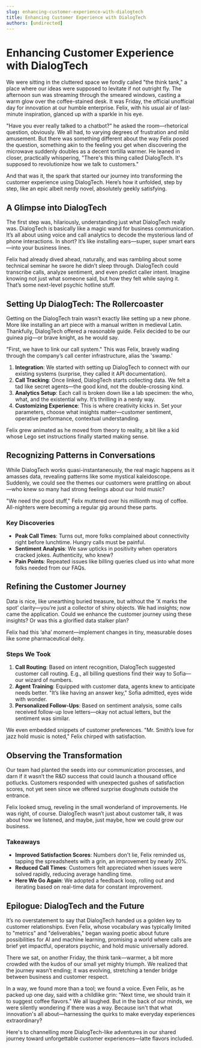 ```yaml
---
slug: enhancing-customer-experience-with-dialogtech
title: Enhancing Customer Experience with DialogTech
authors: [undirected]
---
```



# Enhancing Customer Experience with DialogTech

We were sitting in the cluttered space we fondly called "the think tank," a place where our ideas were supposed to levitate if not outright fly. The afternoon sun was streaming through the smeared windows, casting a warm glow over the coffee-stained desk. It was Friday, the official unofficial day for innovation at our humble enterprise. Felix, with his usual air of last-minute inspiration, glanced up with a sparkle in his eye. 

"Have you ever really talked to a chatbot?" he asked the room—rhetorical question, obviously. We all had, to varying degrees of frustration and mild amusement. But there was something different about the way Felix posed the question, something akin to the feeling you get when discovering the microwave suddenly doubles as a decent tortilla warmer. He leaned in closer, practically whispering, "There's this thing called DialogTech. It's supposed to revolutionize how we talk to customers."

And that was it, the spark that started our journey into transforming the customer experience using DialogTech. Here’s how it unfolded, step by step, like an epic albeit nerdy novel, absolutely geekly satisfying.

## A Glimpse into DialogTech

The first step was, hilariously, understanding just what DialogTech really was. DialogTech is basically like a magic wand for business communication. It’s all about using voice and call analytics to decode the mysterious land of phone interactions. In short? It’s like installing ears—super, super smart ears—into your business lines.

Felix had already dived ahead, naturally, and was rambling about some technical seminar he swore he didn’t sleep through. DialogTech could transcribe calls, analyze sentiment, and even predict caller intent. Imagine knowing not just what someone said, but how they felt while saying it. That’s some next-level psychic hotline stuff.

## Setting Up DialogTech: The Rollercoaster

Getting on the DialogTech train wasn’t exactly like setting up a new phone. More like installing an art piece with a manual written in medieval Latin. Thankfully, DialogTech offered a reasonable guide. Felix decided to be our guinea pig—or brave knight, as he would say.

"First, we have to link our call system." This was Felix, bravely wading through the company’s call center infrastructure, alias the 'swamp.' 

1. **Integration**: We started with setting up DialogTech to connect with our existing systems (surprise, they called it API documentation).
2. **Call Tracking**: Once linked, DialogTech starts collecting data. We felt a tad like secret agents—the good kind, not the double-crossing kind.
3. **Analytics Setup**: Each call is broken down like a lab specimen: the who, what, and the existential why. It’s thrilling in a nerdy way.
4. **Customizing Experience**: This is where creativity kicks in. Set your parameters, choose what insights matter—customer sentiment, operative performance, contextual understanding. 

Felix grew animated as he moved from theory to reality, a bit like a kid whose Lego set instructions finally started making sense.

## Recognizing Patterns in Conversations

While DialogTech works quasi-instantaneously, the real magic happens as it amasses data, revealing patterns like some mystical kaleidoscope. Suddenly, we could see the themes our customers were prattling on about—who knew so many had strong feelings about our hold music?

"We need the good stuff," Felix muttered over his millionth mug of coffee. All-nighters were becoming a regular gig around these parts.

### Key Discoveries 
- **Peak Call Times**: Turns out, more folks complained about connectivity right before lunchtime. Hungry calls must be painful.
- **Sentiment Analysis**: We saw upticks in positivity when operators cracked jokes. Authenticity, who knew?
- **Pain Points**: Repeated issues like billing queries clued us into what more folks needed from our FAQs.

## Refining the Customer Journey

Data is nice, like unearthing buried treasure, but without the ‘X marks the spot’ clarity—you’re just a collector of shiny objects. We had insights; now came the application. Could we enhance the customer journey using these insights? Or was this a glorified data stalker plan?

Felix had this ‘aha’ moment—implement changes in tiny, measurable doses like some pharmaceutical deity.

### Steps We Took
1. **Call Routing**: Based on intent recognition, DialogTech suggested customer call routing. E.g., all billing questions find their way to Sofia—our wizard of numbers.
2. **Agent Training**: Equipped with customer data, agents knew to anticipate needs better. "It’s like having an answer key," Sofia admitted, eyes wide with wonder.
3. **Personalized Follow-Ups**: Based on sentiment analysis, some calls received follow-up love letters—okay not actual letters, but the sentiment was similar.

We even embedded snippets of customer preferences. "Mr. Smith’s love for jazz hold music is noted," Felix chirped with satisfaction.

## Observing the Transformation

Our team had planted the seeds into our communication processes, and darn if it wasn’t the R&D success that could launch a thousand office potlucks. Customers responded with unexpected gushes of satisfaction scores, not yet seen since we offered surprise doughnuts outside the entrance.

Felix looked smug, reveling in the small wonderland of improvements. He was right, of course. DialogTech wasn’t just about customer talk, it was about how we listened, and maybe, just maybe, how we could grow our business.

### Takeaways
- **Improved Satisfaction Scores**: Numbers don't lie, Felix reminded us, tapping the spreadsheets with a grin, an improvement by nearly 20%.
- **Reduced Call Times**: Customers felt appreciated when issues were solved rapidly, reducing average handling time.
- **Here We Go Again**: We adopted a feedback loop, rolling out and iterating based on real-time data for constant improvement.

## Epilogue: DialogTech and the Future

It’s no overstatement to say that DialogTech handed us a golden key to customer relationships. Even Felix, whose vocabulary was typically limited to "metrics" and "deliverables," began waxing poetic about future possibilities for AI and machine learning, promising a world where calls are brief yet impactful, operators psychic, and hold music universally adored.

There we sat, on another Friday, the think tank—warmer, a bit more crowded with the kudos of our small yet mighty triumph. We realized that the journey wasn’t ending; it was evolving, stretching a tender bridge between business and customer respect.

In a way, we found more than a tool; we found a voice. Even Felix, as he packed up one day, said with a childlike grin: "Next time, we should train it to suggest coffee flavors." We all laughed. But in the back of our minds, we were silently wondering if there was a way. Because isn't that what innovation's all about—harnessing the quirks to make everyday experiences extraordinary?

Here's to channelling more DialogTech-like adventures in our shared journey toward unforgettable customer experiences—latte flavors included.